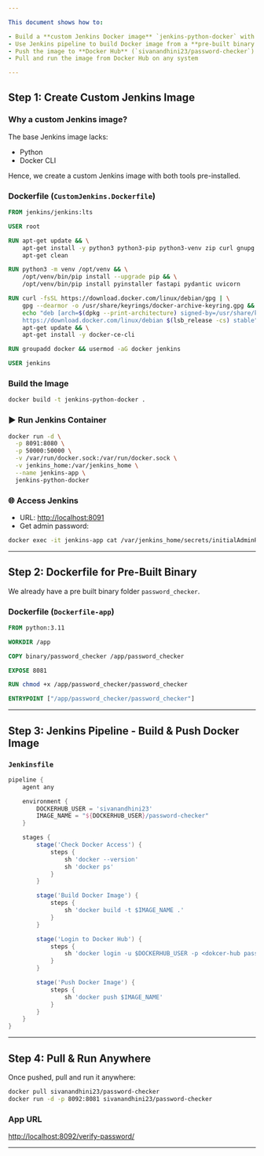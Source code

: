 ```yaml
---

This document shows how to:

- Build a **custom Jenkins Docker image** `jenkins-python-docker` with Python & Docker CLI
- Use Jenkins pipeline to build Docker image from a **pre-built binary folder**
- Push the image to **Docker Hub** (`sivanandhini23/password-checker`)
- Pull and run the image from Docker Hub on any system

---
```


##  Step 1: Create Custom Jenkins Image

### Why a custom Jenkins image?

The base Jenkins image lacks:

- Python
- Docker CLI

Hence, we create a custom Jenkins image with both tools pre-installed.

###  Dockerfile (`CustomJenkins.Dockerfile`)

```dockerfile
FROM jenkins/jenkins:lts

USER root

RUN apt-get update && \
    apt-get install -y python3 python3-pip python3-venv zip curl gnupg lsb-release && \
    apt-get clean

RUN python3 -m venv /opt/venv && \
    /opt/venv/bin/pip install --upgrade pip && \
    /opt/venv/bin/pip install pyinstaller fastapi pydantic uvicorn

RUN curl -fsSL https://download.docker.com/linux/debian/gpg | \
    gpg --dearmor -o /usr/share/keyrings/docker-archive-keyring.gpg && \
    echo "deb [arch=$(dpkg --print-architecture) signed-by=/usr/share/keyrings/docker-archive-keyring.gpg] \
    https://download.docker.com/linux/debian $(lsb_release -cs) stable" > /etc/apt/sources.list.d/docker.list && \
    apt-get update && \
    apt-get install -y docker-ce-cli

RUN groupadd docker && usermod -aG docker jenkins

USER jenkins
````

###  Build the Image

```bash
docker build -t jenkins-python-docker .
```

### ▶️ Run Jenkins Container

```bash
docker run -d \
  -p 8091:8080 \
  -p 50000:50000 \
  -v /var/run/docker.sock:/var/run/docker.sock \
  -v jenkins_home:/var/jenkins_home \
  --name jenkins-app \
  jenkins-python-docker
```

### 🌐 Access Jenkins

* URL: [http://localhost:8091](http://localhost:8091)
* Get admin password:

```bash
docker exec -it jenkins-app cat /var/jenkins_home/secrets/initialAdminPassword
```

---

## Step 2: Dockerfile for Pre-Built Binary

We already have a pre built binary folder `password_checker`.

###  Dockerfile (`Dockerfile-app`)

```dockerfile
FROM python:3.11

WORKDIR /app

COPY binary/password_checker /app/password_checker

EXPOSE 8081

RUN chmod +x /app/password_checker/password_checker

ENTRYPOINT ["/app/password_checker/password_checker"]
```

---

## Step 3: Jenkins Pipeline - Build & Push Docker Image

###  `Jenkinsfile`

```groovy
pipeline {
    agent any

    environment {
        DOCKERHUB_USER = 'sivanandhini23'
        IMAGE_NAME = "${DOCKERHUB_USER}/password-checker"
    }

    stages {
        stage('Check Docker Access') {
            steps {
                sh 'docker --version'
                sh 'docker ps'
            }
        }

        stage('Build Docker Image') {
            steps {
                sh 'docker build -t $IMAGE_NAME .'
            }
        }

        stage('Login to Docker Hub') {
            steps {
                sh 'docker login -u $DOCKERHUB_USER -p <dokcer-hub password>'
            }
        }

        stage('Push Docker Image') {
            steps {
                sh 'docker push $IMAGE_NAME'
            }
        }
    }
}
```
---

## Step 4: Pull & Run Anywhere

Once pushed, pull and run it anywhere:

```bash
docker pull sivanandhini23/password-checker
docker run -d -p 8092:8081 sivanandhini23/password-checker
```

### App URL

[http://localhost:8092/verify-password/](http://localhost:8092/verify-password/)

---
